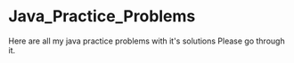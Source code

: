 # Java_Practice_Problems
Here are all my java practice problems with it's solutions
Please go through it.
